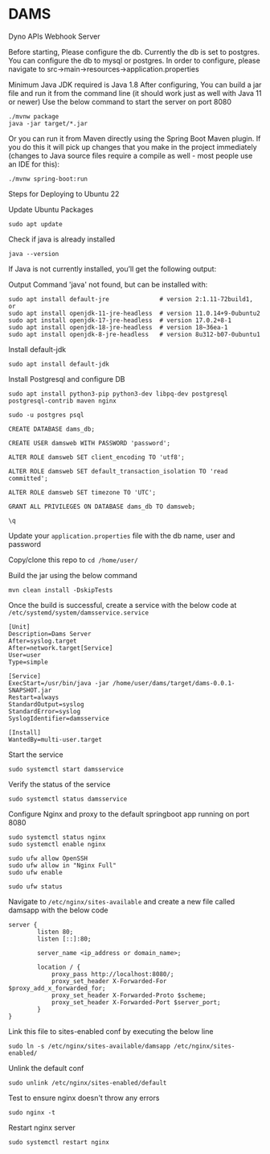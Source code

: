 # DAMS
Dyno APIs Webhook Server

Before starting, Please configure the db. Currently the db is set to postgres.
You can configure the db to mysql or postgres. In order to configure, please navigate to src->main->resources->application.properties

Minimum Java JDK required is Java 1.8
After configuring, You can build a jar file and run it from the command line (it should work just as well with Java 11 or newer)
Use the below command to start the server on port 8080
```
./mvnw package
java -jar target/*.jar
```
Or you can run it from Maven directly using the Spring Boot Maven plugin. If you do this it will pick up changes that you make in the project immediately (changes to Java source files require a compile as well - most people use an IDE for this):

```
./mvnw spring-boot:run
```

Steps for Deploying to Ubuntu 22

Update Ubuntu Packages

```sudo apt update```

Check if java is already installed

```java --version```


If Java is not currently installed, you’ll get the following output:

Output
Command 'java' not found, but can be installed with:

```
sudo apt install default-jre              # version 2:1.11-72build1, or
sudo apt install openjdk-11-jre-headless  # version 11.0.14+9-0ubuntu2
sudo apt install openjdk-17-jre-headless  # version 17.0.2+8-1
sudo apt install openjdk-18-jre-headless  # version 18~36ea-1
sudo apt install openjdk-8-jre-headless   # version 8u312-b07-0ubuntu1
```

Install default-jdk
```
sudo apt install default-jdk
```

Install Postgresql and configure DB
```
sudo apt install python3-pip python3-dev libpq-dev postgresql postgresql-contrib maven nginx

sudo -u postgres psql

CREATE DATABASE dams_db;

CREATE USER damsweb WITH PASSWORD 'password';

ALTER ROLE damsweb SET client_encoding TO 'utf8';

ALTER ROLE damsweb SET default_transaction_isolation TO 'read committed';

ALTER ROLE damsweb SET timezone TO 'UTC';

GRANT ALL PRIVILEGES ON DATABASE dams_db TO damsweb;

\q
```

Update your ``application.properties`` file with the db name, user and password

Copy/clone this repo to ``cd /home/user/``

Build the jar using the below command
```agsl
mvn clean install -DskipTests
```

Once the build is successful, create a service with the below code at ``/etc/systemd/system/damsservice.service``

```agsl
[Unit]
Description=Dams Server
After=syslog.target
After=network.target[Service]
User=user
Type=simple

[Service]
ExecStart=/usr/bin/java -jar /home/user/dams/target/dams-0.0.1-SNAPSHOT.jar
Restart=always
StandardOutput=syslog
StandardError=syslog
SyslogIdentifier=damsservice

[Install]
WantedBy=multi-user.target
```

Start the service
```agsl
sudo systemctl start damsservice
```

Verify the status of the service
```agsl
sudo systemctl status damsservice
```

Configure Nginx and proxy to the default springboot app running on port 8080
```agsl
sudo systemctl status nginx
sudo systemctl enable nginx

sudo ufw allow OpenSSH
sudo ufw allow in "Nginx Full"
sudo ufw enable

sudo ufw status
```

Navigate to ``/etc/nginx/sites-available`` and create a new file called damsapp with the below code
```
server {
        listen 80;
        listen [::]:80;

        server_name <ip_address or domain_name>;

        location / {
            proxy_pass http://localhost:8080/;
            proxy_set_header X-Forwarded-For $proxy_add_x_forwarded_for;
            proxy_set_header X-Forwarded-Proto $scheme;
            proxy_set_header X-Forwarded-Port $server_port;
        }
}
```
Link this file to sites-enabled conf by executing the below line
```
sudo ln -s /etc/nginx/sites-available/damsapp /etc/nginx/sites-enabled/
```

Unlink the default conf 
```
sudo unlink /etc/nginx/sites-enabled/default
```

Test to ensure nginx doesn't throw any errors
```
sudo nginx -t
```

Restart nginx server
```
sudo systemctl restart nginx
```
